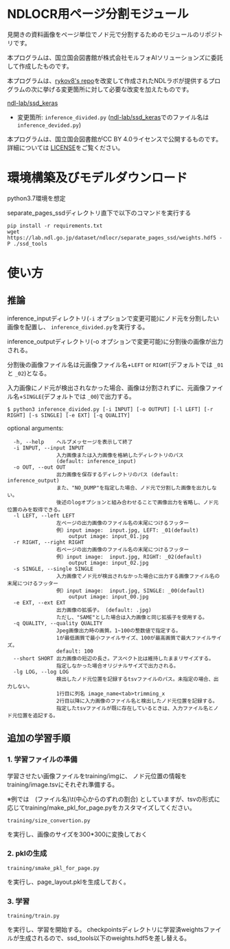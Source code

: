 # NDLOCR用ページ分割モジュール

見開きの資料画像をページ単位でノド元で分割するためのモジュールのリポジトリです。

本プログラムは、国立国会図書館が株式会社モルフォAIソリューションズに委託して作成したものです。

本プログラムは、[rykov8's repo](https://github.com/rykov8/ssd_keras)を改変して作成されたNDLラボが提供するプログラムの次に挙げる変更箇所に対して必要な改変を加えたものです。

[ndl-lab/ssd_keras](https://github.com/ndl-lab/ssd_keras)
- 変更箇所: `inference_divided.py` ([ndl-lab/ssd_keras](https://github.com/ndl-lab/ssd_keras)でのファイル名は `inference_devided.py`)

本プログラムは、国立国会図書館がCC BY 4.0ライセンスで公開するものです。詳細については
[LICENSE](./LICENSE
)をご覧ください。

# 環境構築及びモデルダウンロード
python3.7環境を想定

separate_pages_ssdディレクトリ直下で以下のコマンドを実行する

```
pip install -r requirements.txt 
wget https://lab.ndl.go.jp/dataset/ndlocr/separate_pages_ssd/weights.hdf5 -P ./ssd_tools
```


# 使い方
## 推論

inference_inputディレクトリ(`-i` オプションで変更可能)にノド元を分割したい画像を配置し、
`inference_divided.py`を実行する。

inference_outputディレクトリ(-o オプションで変更可能)に分割後の画像が出力される。

分割後の画像ファイル名は元画像ファイル名+`LEFT` or `RIGHT`(デフォルトでは `_01` と `_02`)となる。

入力画像にノド元が検出されなかった場合、画像は分割されずに、元画像ファイル名+`SINGLE`(デフォルトでは `_00`)で出力する。

```
$ python3 inference_divided.py [-i INPUT] [-o OUTPUT] [-l LEFT] [-r RIGHT] [-s SINGLE] [-e EXT] [-q QUALITY]
```

optional arguments:
```
  -h, --help    ヘルプメッセージを表示して終了
  -i INPUT, --input INPUT
                入力画像または入力画像を格納したディレクトリのパス
                (default: inference_input)
  -o OUT, --out OUT
                出力画像を保存するディレクトリのパス (default: inference_output)
                また、"NO_DUMP"を指定した場合、ノド元で分割した画像を出力しない。
                後述のlogオプションと組み合わせることで画像出力を省略し、ノド元位置のみを取得できる。
  -l LEFT, --left LEFT
                左ページの出力画像のファイル名の末尾につけるフッター
                例）input image:  input.jpg, LEFT: _01(default)
                    output image: input_01.jpg
  -r RIGHT, --right RIGHT
                右ページの出力画像のファイル名の末尾につけるフッター
                例）input image:  input.jpg, RIGHT: _02(default)
                    output image: input_02.jpg
  -s SINGLE, --single SINGLE
                入力画像でノド元が検出されなかった場合に出力する画像ファイル名の末尾につけるフッター
                例）input image:  input.jpg, SINGLE: _00(default)
                    output image: input_00.jpg
  -e EXT, --ext EXT     
                出力画像の拡張子。 (default: .jpg)
                ただし、"SAME"とした場合は入力画像と同じ拡張子を使用する。
  -q QUALITY, --quality QUALITY
                Jpeg画像出力時の画質。1~100の整数値で指定する。
                1が最低画質で最小ファイルサイズ、100が最高画質で最大ファイルサイズ。
                default: 100
  --short SHORT 出力画像の短辺の長さ。アスペクト比は維持したままリサイズする。
                指定しなかった場合オリジナルサイズで出力される。
  -lg LOG, --log LOG
                検出したノド元位置を記録するtsvファイルのパス。未指定の場合、出力しない。
                1行目に列名 image_name<tab>trimming_x
                2行目以降に入力画像のファイル名と検出したノド元位置を記録する。
                指定したtsvファイルが既に存在しているときは、入力ファイル名とノド元位置を追記する。
```

## 追加の学習手順

### 1. 学習ファイルの準備
学習させたい画像ファイルをtraining/imgに、
ノド元位置の情報をtraining/image.tsvにそれぞれ準備する。

※例では　(ファイル名)\t(中心からのずれの割合)
としていますが、tsvの形式に応じてtraining/make_pkl_for_page.pyをカスタマイズしてください。

```
training/size_convertion.py
```

を実行し、画像のサイズを300*300に変換しておく

### 2. pklの生成

```
training/smake_pkl_for_page.py
```

を実行し、page_layout.pklを生成しておく。


### 3. 学習

```
training/train.py
```

を実行し、学習を開始する。
checkpointsディレクトリに学習済weightsファイルが生成されるので、ssd_tools以下のweights.hdf5を差し替える。
